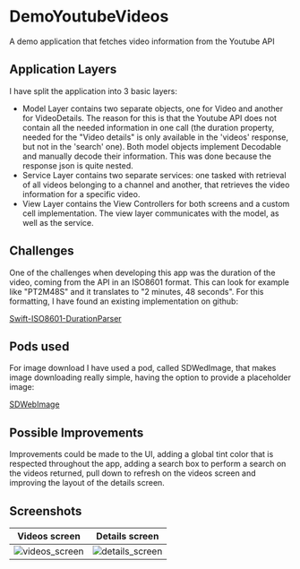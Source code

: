 # DemoYoutubeVideos
A demo application that fetches video information from the Youtube API

## Application Layers
I have split the application into 3 basic layers:
- Model Layer contains two separate objects, one for Video and another for VideoDetails. The reason for this is 
that the Youtube API does not contain all the needed information in one call (the duration property, needed for the "Video details" is only available in the 'videos' response, but not in the 'search' one).
Both model objects implement Decodable and manually decode their information. This was done because the response json is quite nested.
- Service Layer contains two separate services: one tasked with retrieval of all videos belonging to a channel and another, that retrieves the video information for a specific video.
- View Layer contains the View Controllers for both screens and a custom cell implementation. The view layer communicates with the model, as well as the service. 

## Challenges
One of the challenges when developing this app was the duration of the video, coming from the API in an ISO8601 format. This can look for example like "PT2M48S" and it translates to "2 minutes, 48 seconds". For this formatting, I have found an existing implementation on github:

[Swift-ISO8601-DurationParser](https://github.com/leonx98/Swift-ISO8601-DurationParser)

## Pods used
For image download I have used a pod, called SDWedImage, that makes image downloading really simple, having the option to provide a placeholder image:

[SDWebImage](https://github.com/SDWebImage/SDWebImage)

## Possible Improvements
Improvements could be made to the UI, adding a global tint color that is respected throughout the app, adding a search box to perform a search on the videos returned, pull down to refresh on the videos screen and improving the layout of the details screen. 

## Screenshots

Videos screen | Details screen 
---------------|--------------
| ![videos_screen](https://user-images.githubusercontent.com/45895514/61828089-d3cb0500-ae5d-11e9-9c01-aec0625b711d.png) | ![details_screen](https://user-images.githubusercontent.com/45895514/61828125-e3e2e480-ae5d-11e9-909d-8e0d6fef322d.png) 
